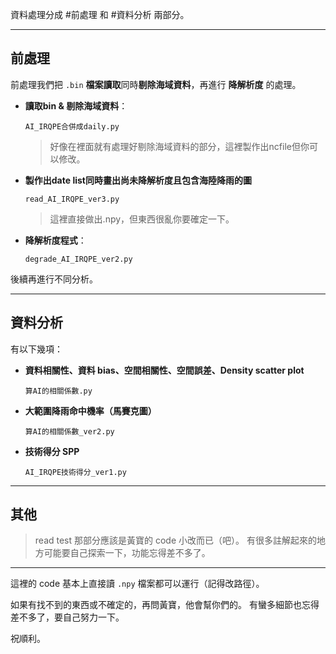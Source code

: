 資料處理分成 #前處理 和 #資料分析 兩部分。

---

## 前處理

前處理我們把 `.bin` **檔案讀取**同時**剔除海域資料**，再進行 **降解析度** 的處理。

- **讀取bin & 剔除海域資料**：

    `AI_IRQPE合併成daily.py`
    > 好像在裡面就有處理好剔除海域資料的部分，這裡製作出ncfile但你可以修改。

- **製作出date list同時畫出尚未降解析度且包含海陸降雨的圖**
  
    `read_AI_IRQPE_ver3.py`
    > 這裡直接做出.npy，但東西很亂你要確定一下。



- **降解析度程式**：

    `degrade_AI_IRQPE_ver2.py`

後續再進行不同分析。

---

## 資料分析

有以下幾項：

- **資料相關性、資料 bias、空間相關性、空間誤差、Density scatter plot**

    `算AI的相關係數.py`

- **大範圍降雨命中機率（馬賽克圖）**

    `算AI的相關係數_ver2.py`

- **技術得分 SPP**

    `AI_IRQPE技術得分_ver1.py`
---
## 其他
> read test 那部分應該是黃寶的 code 小改而已（吧）。
> 有很多註解起來的地方可能要自己探索一下，功能忘得差不多了。

---

這裡的 code 基本上直接讀 `.npy` 檔案都可以運行（記得改路徑）。

如果有找不到的東西或不確定的，再問黃寶，他會幫你們的。
有蠻多細節也忘得差不多了，要自己努力一下。

祝順利。
